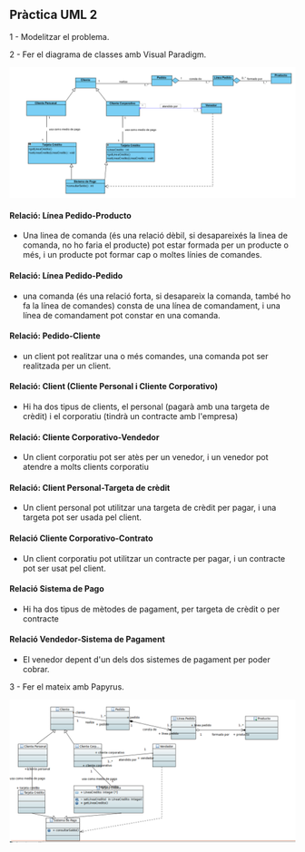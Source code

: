## Pràctica UML 2

1 - Modelitzar el problema.

2 - Fer el diagrama de classes amb Visual Paradigm.

![](imatges/1.png)

#### Relació: Línea Pedido-Producto
- Una linea de comanda (és una relació dèbil, si desapareixés la linea de comanda, no ho faria el producte) pot estar formada per un producte o més, i un producte pot formar cap o moltes línies de comandes.
#### Relació: Línea Pedido-Pedido
- una comanda (és una relació forta, si desapareix la comanda, també ho fa la línea de comandes) consta de una línea de comandament, i una línea de comandament pot constar en una comanda.
#### Relació: Pedido-Cliente
- un client pot realitzar una o més comandes, una comanda pot ser realitzada per un client.
####  Relació: Client (Cliente Personal i Cliente Corporativo)
- Hi ha dos tipus de clients, el personal (pagarà amb una targeta de crèdit) i el corporatiu (tindrà un contracte amb l'empresa)
####    Relació: Cliente Corporativo-Vendedor
- Un client corporatiu pot ser atès per un venedor, i un venedor pot atendre a molts clients corporatiu
#### Relació: Client Personal-Targeta de crèdit
- Un client personal pot utilitzar una targeta de crèdit per pagar, i una targeta pot ser usada pel client.
#### Relació Cliente Corporativo-Contrato
   - Un client corporatiu pot utilitzar un contracte per pagar, i un contracte pot ser usat pel client.
#### Relació Sistema de Pago
 - Hi ha dos tipus de mètodes de pagament, per targeta de crèdit o per contracte
#### Relació Vendedor-Sistema de Pagament
- El venedor depent d'un dels dos sistemes de pagament per poder cobrar.

3 - Fer el mateix amb Papyrus.


![](imatges/2.png)